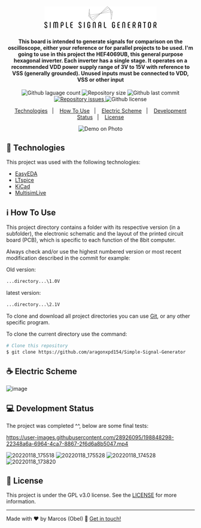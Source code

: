 <h1 align="center">
<img alt="Simple Signal Generator" src="https://raw.githubusercontent.com/aragonxpd154/Simple-Signal-Generator/main/REHEARSAL/SIMPLE%20SIGNAL%20GENERATOR_free-file.png"/>
<br>
</h1>

<h4 align="center">

This board is intended to generate signals for comparison on the oscilloscope, either your reference or for parallel projects to be used. I'm going to use in this project the HEF4069UB, this general purpose hexagonal inverter. Each inverter has a single stage. It operates on a recommended VDD power supply range of 3V to 15V with reference to VSS (generally grounded). Unused inputs must be connected to VDD, VSS or other input

</h4>

<p align="center">
<img alt="Github laguage count" src="https://img.shields.io/github/languages/count/aragonxpd154/Simple-Signal-Generator">
<img alt="Repository size" src="https://img.shields.io/github/repo-size/aragonxpd154/Simple-Signal-Generator">
<img alt="Github last commit" src="https://img.shields.io/github/last-commit/aragonxpd154/Simple-Signal-Generator">
<a href="https://github.com/aragonxpd154/Simple-Signal-Generator/issues">
<img alt="Repository issues" src="https://img.shields.io/github/issues/aragonxpd154/Simple-Signal-Generator"> 
</a>
<img alt="Github license" src="https://img.shields.io/github/license/aragonxpd154/Simple-Signal-Generator">
</a>
</p>

<p align="center">
<a href="#rocket-technologies">Technologies</a>&nbsp;&nbsp;&nbsp;|&nbsp;&nbsp;&nbsp;
<a href="#information_source">How To Use</a>&nbsp;&nbsp;&nbsp;|&nbsp;&nbsp;&nbsp;
<a href="#squematic">Electric Scheme</a>&nbsp;&nbsp;&nbsp;|&nbsp;&nbsp;&nbsp;
<a href="#status">Development Status</a>&nbsp;&nbsp;&nbsp;|&nbsp;&nbsp;&nbsp;
<a href="#memo-license">License</a>
</p>

<p align="center">
<img alt="Demo on Photo" src="https://i.imgur.com/9oforLe.png">
</p>

## :rocket: Technologies

This project was used with the following technologies:

-  [EasyEDA](https://easyeda.com/)
-  [LTspice](https://www.analog.com/en/design-center/design-tools-and-calculators/ltspice-simulator.html)
-  [KiCad](https://www.kicad.org/)
-  [MultisimLive](https://www.multisim.com/)

## :information_source: How To Use

This project directory contains a folder with its respective version (in a subfolder), the electronic schematic and the layout of the printed circuit board (PCB), which is specific to each function of the 8bit computer.

Always check and/or use the highest numbered version or most recent modification described in the commit for example:

Old version: 
```bash
...directory...\1.0V
````

latest version: 
```bash
...directory...\2.1V 
````

To clone and download all project directories you can use [Git](https://git-scm.com), or any other specific program.

To clone the current directory use the command:
```bash
# Clone this repository
$ git clone https://github.com/aragonxpd154/Simple-Signal-Generator
````

## ☕ Electric Scheme

![image](https://i.imgur.com/fcdnT5s.png)

## 💻 Development Status

The project was completed ^^, below are some final tests:

https://user-images.githubusercontent.com/28926095/198848298-22348a6a-6964-4ca7-8867-2f6d6a8b5047.mp4

![20220118_175518](https://user-images.githubusercontent.com/28926095/198848324-08ff9fee-6b54-4dfc-be31-8ab04a4cab7f.jpg)
![20220118_175528](https://user-images.githubusercontent.com/28926095/198848317-db18fb29-be48-4299-831f-ae7539dc38ea.jpg)
![20220118_174528](https://user-images.githubusercontent.com/28926095/198848344-020ffc0d-7b38-4f19-9792-744580f226c8.jpg)
![20220118_173820](https://user-images.githubusercontent.com/28926095/198848353-c09d9bbc-c138-4209-a1a3-a040686d01b2.jpg)

## :memo: License
This project is under the GPL v3.0 license. See the [LICENSE](https://github.com/aragonxpd154/8-bits-computer/blob/main/LICENSE) for more information.

---

Made with ♥ by Marcos (Obel) :wave: [Get in touch!](https://www.linkedin.com/in/marcosobel)